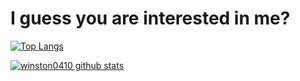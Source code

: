 # I guess you are interested in me?

[![Top Langs](https://github-readme-stats.vercel.app/api/top-langs/?username=winston0410&langs_count=10)](https://github.com/anuraghazra/github-readme-stats)

[![winston0410 github stats](https://github-readme-stats.vercel.app/api?username=winston0410)](https://github.com/anuraghazra/github-readme-stats)

